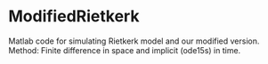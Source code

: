 # ModifiedRietkerk
Matlab code for simulating Rietkerk model and our modified version.  Method: Finite difference in space and implicit (ode15s) in time.
